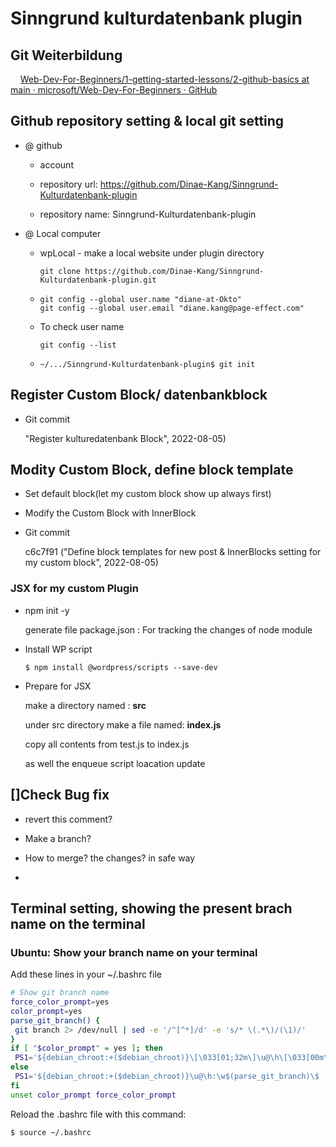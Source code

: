 # Sinngrund kulturdatenbank plugin

## Git Weiterbildung

    [Web-Dev-For-Beginners/1-getting-started-lessons/2-github-basics at main · microsoft/Web-Dev-For-Beginners · GitHub](https://github.com/microsoft/Web-Dev-For-Beginners/tree/main/1-getting-started-lessons/2-github-basics)

## Github repository setting & local git setting

- @ github
  
  - account
  
  - repository url: https://github.com/Dinae-Kang/Sinngrund-Kulturdatenbank-plugin
  
  - repository name: Sinngrund-Kulturdatenbank-plugin

- @ Local computer 
  
  - wpLocal - make a local website under plugin directory 
    
    ``git clone https://github.com/Dinae-Kang/Sinngrund-Kulturdatenbank-plugin.git``
  
  - ```
    git config --global user.name "diane-at-Okto"
    git config --global user.email "diane.kang@page-effect.com"
    ```
  
  - To check user name 
    
    ``git config --list``
  
  - ``~/.../Sinngrund-Kulturdatenbank-plugin$ git init``

## Register Custom  Block/ datenbankblock

- Git commit 
  
  "Register kulturedatenbank Block", 2022-08-05)

## Modity Custom Block, define block template

- Set default block(let my custom block show up always first)

- Modify the Custom Block with InnerBlock

- Git commit
  
  c6c7f91 ("Define block templates for new post & InnerBlocks setting for my custom block", 2022-08-05)

### JSX for my custom Plugin

- npm init -y 
  
  generate file package.json : For tracking the changes of node module

- Install WP script 
  
  ``$ npm install @wordpress/scripts --save-dev``

- Prepare for JSX
  
  make a directory named : **src**
  
  under src directory make a file named: **index.js**
  
  copy all contents from test.js to index.js
  
  as well the enqueue script loacation update

## []Check Bug fix

- revert this comment?

- Make a branch?

- How to merge? the changes? in safe way 

-  



## Terminal setting, showing the present brach name on the terminal

### Ubuntu: Show your branch name on your terminal

Add these lines in your ~/.bashrc file

```bash
# Show git branch name
force_color_prompt=yes
color_prompt=yes
parse_git_branch() {
 git branch 2> /dev/null | sed -e '/^[^*]/d' -e 's/* \(.*\)/(\1)/'
}
if [ "$color_prompt" = yes ]; then
 PS1='${debian_chroot:+($debian_chroot)}\[\033[01;32m\]\u@\h\[\033[00m\]:\[\033[01;34m\]\w\[\033[01;31m\]$(parse_git_branch)\[\033[00m\]\$ '
else
 PS1='${debian_chroot:+($debian_chroot)}\u@\h:\w$(parse_git_branch)\$ '
fi
unset color_prompt force_color_prompt
```

Reload the .bashrc file with this command:

```bash
$ source ~/.bashrc
```
